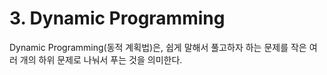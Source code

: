 # 3. Dynamic Programming
Dynamic Programming(동적 계획법)은, 쉽게 말해서 풀고하자 하는 문제를 작은 여러 개의 하위 문제로 나눠서 푸는 것을 의미한다. 
